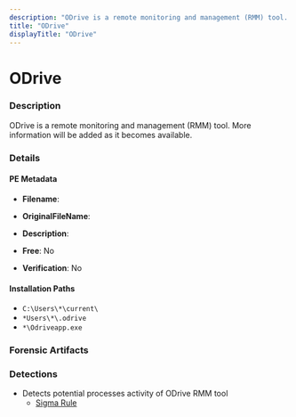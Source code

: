 ```yaml
---
description: "ODrive is a remote monitoring and management (RMM) tool. More information will be added as it becomes available."
title: "ODrive"
displayTitle: "ODrive"
---
```




# ODrive


### Description

ODrive is a remote monitoring and management (RMM) tool. More information will be added as it becomes available.




### Details


#### PE Metadata
- **Filename**: 
- **OriginalFileName**: 
- **Description**: 


- **Free**: No

- **Verification**: No




#### Installation Paths
- `C:\Users\*\current\`
- `*Users\*\.odrive`
- `*\Odriveapp.exe`

### Forensic Artifacts






### Detections
- Detects potential processes activity of ODrive RMM tool
  - [Sigma Rule](https://github.com/magicsword-io/LOLRMM/blob/main/detections/sigma/odrive_processes_sigma.yml)



